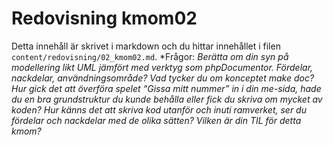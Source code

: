 ---
---
Redovisning kmom02
=========================

Detta innehåll är skrivet i markdown och du hittar innehållet i filen `content/redovisning/02_kmom02.md`.
*Frågor:
    *Berätta om din syn på modellering likt UML jämfört med verktyg som phpDocumentor. Fördelar, nackdelar, användningsområde?*
    *Vad tycker du om konceptet make doc?*
    *Hur gick det att överföra spelet “Gissa mitt nummer” in i din me-sida, hade du en bra grundstruktur du kunde behålla eller fick du skriva om mycket av koden?*
    *Hur känns det att skriva kod utanför och inuti ramverket, ser du fördelar och nackdelar med de olika sätten?*
    *Vilken är din TIL för detta kmom?*
